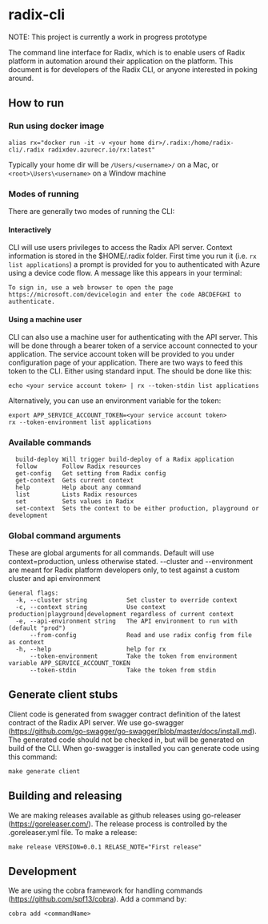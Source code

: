# radix-cli

NOTE: This project is currently a work in progress prototype

The command line interface for Radix, which is to enable users of Radix platform in automation around their application on the platform. This document is for developers of the Radix CLI, or anyone interested in poking around.

## How to run

### Run using docker image

```
alias rx="docker run -it -v <your home dir>/.radix:/home/radix-cli/.radix radixdev.azurecr.io/rx:latest"
```

Typically your home dir will be `/Users/<username>/` on a Mac, or `<root>\Users\<username>` on a Window machine

### Modes of running

There are generally two modes of running the CLI:

#### Interactively

CLI will use users privileges to access the Radix API server. Context information is stored in the \$HOME/.radix folder. First time you run it (i.e. `rx list applications`) a prompt is provided for you to authenticated with Azure using a device code flow. A message like this appears in your terminal:

`To sign in, use a web browser to open the page https://microsoft.com/devicelogin and enter the code ABCDEFGHI to authenticate.`

#### Using a machine user

CLI can also use a machine user for authenticating with the API server. This will be done through a bearer token of a service account connected to your application. The service account token will be provided to you under configuration page of your application. There are two ways to feed this token to the CLI. Either using standard input. The should be done like this:

`echo <your service account token> | rx --token-stdin list applications`

Alternatively, you can use an environment variable for the token:

```
export APP_SERVICE_ACCOUNT_TOKEN=<your service account token>
rx --token-environment list applications
```

### Available commands

```
  build-deploy Will trigger build-deploy of a Radix application
  follow       Follow Radix resources
  get-config   Get setting from Radix config
  get-context  Gets current context
  help         Help about any command
  list         Lists Radix resources
  set          Sets values in Radix
  set-context  Sets the context to be either production, playground or development
```

### Global command arguments

These are global arguments for all commands. Default will use context=production, unless otherwise stated. --cluster and --environment are meant for Radix platform developers only, to test against a custom cluster and api environment

```
General flags:
  -k, --cluster string           Set cluster to override context
  -c, --context string           Use context production|playground|development regardless of current context
  -e, --api-environment string   The API environment to run with (default "prod")
      --from-config              Read and use radix config from file as context
  -h, --help                     help for rx
      --token-environment        Take the token from environment variable APP_SERVICE_ACCOUNT_TOKEN
      --token-stdin              Take the token from stdin
```

## Generate client stubs

Client code is generated from swagger contract definition of the latest contract of the Radix API server. We use go-swagger (https://github.com/go-swagger/go-swagger/blob/master/docs/install.md). The generated code should not be checked in, but will be generated on build of the CLI. When go-swagger is installed you can generate code using this command:

```
make generate client
```

## Building and releasing

We are making releases available as github releases using go-releaser (https://goreleaser.com/). The release process is controlled by the .goreleaser.yml file. To make a release:

```
make release VERSION=0.0.1 RELASE_NOTE="First release"
```

## Development

We are using the cobra framework for handling commands (https://github.com/spf13/cobra). Add a command by:

```
cobra add <commandName>
```
